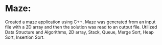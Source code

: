 <!DOCTYPE html>
<html>
    <head>
      <meta charset="utf=8">
    </head>
    <body>
    <h1>Maze:</h1>
        <p>Created a maze application using C++. Maze was generated from an input file with a 2D array and then the solution was read to an output file. Utilized Data Structure and Algorithms, 2D array, Stack, Queue, Merge Sort, Heap Sort, Insertion Sort.
</p>
  </body>
</html>


